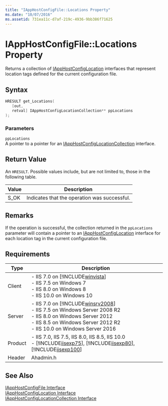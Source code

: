 ```yaml
---
title: "IAppHostConfigFile::Locations Property"
ms.date: "10/07/2016"
ms.assetid: 731ea11c-d7af-219c-4936-9bb386f71625
---
```

# IAppHostConfigFile::Locations Property
Returns a collection of [IAppHostConfigLocation](../../web-development-reference/native-code-api-reference/iapphostconfiglocation-interface.md) interfaces that represent location tags defined for the current configuration file.  
  
## Syntax  
  
```cpp  
HRESULT get_Locations(  
   [out,  
   retval] IAppHostConfigLocationCollection** ppLocations  
);  
```  
  
### Parameters  
 `ppLocations`  
 A pointer to a pointer for an [IAppHostConfigLocationCollection](../../web-development-reference/native-code-api-reference/iapphostconfiglocationcollection-interface.md) interface.  
  
## Return Value  
 An `HRESULT`. Possible values include, but are not limited to, those in the following table.  
  
|Value|Description|  
|-----------|-----------------|  
|S_OK|Indicates that the operation was successful.|  
  
## Remarks  
 If the operation is successful, the collection returned in the `ppLocations` parameter will contain a pointer to an [IAppHostConfigLocation](../../web-development-reference/native-code-api-reference/iapphostconfiglocation-interface.md) interface for each location tag in the current configuration file.  
  
## Requirements  
  
|Type|Description|  
|----------|-----------------|  
|Client|-   IIS 7.0 on [!INCLUDE[winvista](../../wmi-provider/includes/winvista-md.md)]<br />-   IIS 7.5 on Windows 7<br />-   IIS 8.0 on Windows 8<br />-   IIS 10.0 on Windows 10|  
|Server|-   IIS 7.0 on [!INCLUDE[winsrv2008](../../wmi-provider/includes/winsrv2008-md.md)]<br />-   IIS 7.5 on Windows Server 2008 R2<br />-   IIS 8.0 on Windows Server 2012<br />-   IIS 8.5 on Windows Server 2012 R2<br />-   IIS 10.0 on Windows Server 2016|  
|Product|-   IIS 7.0, IIS 7.5, IIS 8.0, IIS 8.5, IIS 10.0<br />-   [!INCLUDE[iisexp75](../../web-development-reference/native-code-api-reference/includes/iisexp75-md.md)], [!INCLUDE[iisexp80](../../web-development-reference/native-code-api-reference/includes/iisexp80-md.md)], [!INCLUDE[iisexp100](../../web-development-reference/native-code-api-reference/includes/iisexp100-md.md)]|  
|Header|Ahadmin.h|  
  
## See Also  
 [IAppHostConfigFile Interface](../../web-development-reference/native-code-api-reference/iapphostconfigfile-interface.md)   
 [IAppHostConfigLocation Interface](../../web-development-reference/native-code-api-reference/iapphostconfiglocation-interface.md)   
 [IAppHostConfigLocationCollection Interface](../../web-development-reference/native-code-api-reference/iapphostconfiglocationcollection-interface.md)